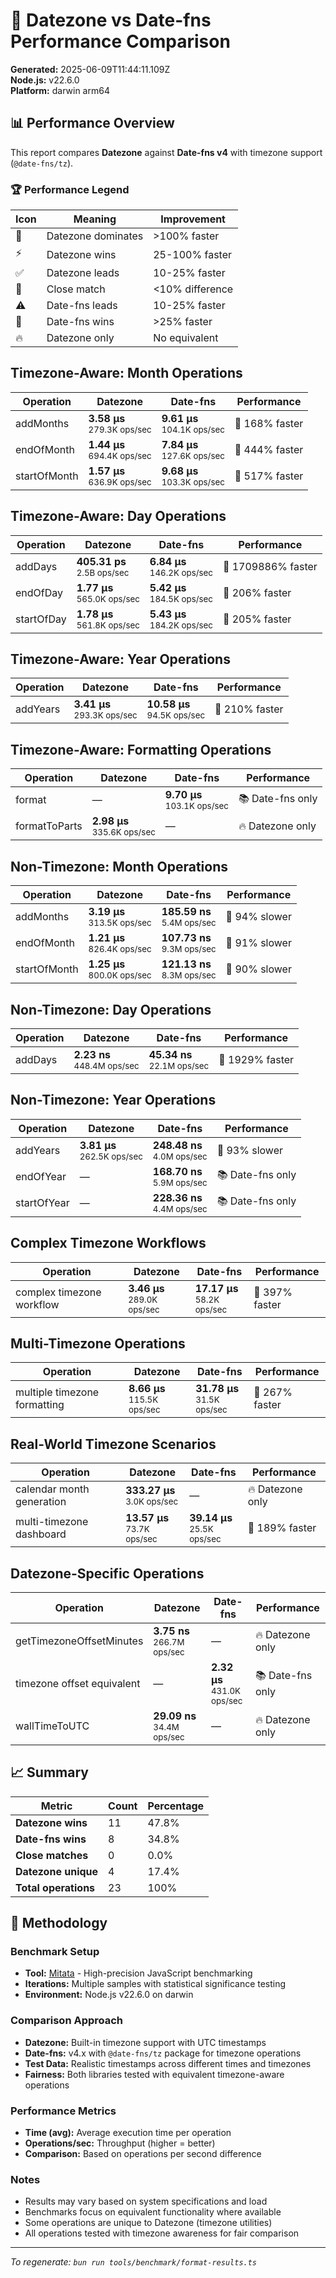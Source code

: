 # 🏁 Datezone vs Date-fns Performance Comparison

**Generated:** 2025-06-09T11:44:11.109Z  
**Node.js:** v22.6.0  
**Platform:** darwin arm64

## 📊 Performance Overview

This report compares **Datezone** against **Date-fns v4** with timezone support (`@date-fns/tz`).

### 🏆 Performance Legend

| Icon | Meaning | Improvement |
|------|---------|-------------|
| 🚀 | Datezone dominates | >100% faster |
| ⚡ | Datezone wins | 25-100% faster |
| ✅ | Datezone leads | 10-25% faster |
| 🤝 | Close match | <10% difference |
| ⚠️ | Date-fns leads | 10-25% faster |
| 🐌 | Date-fns wins | >25% faster |
| 🔥 | Datezone only | No equivalent |

## Timezone-Aware: Month Operations

| Operation | Datezone | Date-fns | Performance |
|-----------|----------|----------|-------------|
| addMonths | **3.58 µs**<br/><sub>279.3K ops/sec</sub> | **9.61 µs**<br/><sub>104.1K ops/sec</sub> | 🚀 168% faster |
| endOfMonth | **1.44 µs**<br/><sub>694.4K ops/sec</sub> | **7.84 µs**<br/><sub>127.6K ops/sec</sub> | 🚀 444% faster |
| startOfMonth | **1.57 µs**<br/><sub>636.9K ops/sec</sub> | **9.68 µs**<br/><sub>103.3K ops/sec</sub> | 🚀 517% faster |

## Timezone-Aware: Day Operations

| Operation | Datezone | Date-fns | Performance |
|-----------|----------|----------|-------------|
| addDays | **405.31 ps**<br/><sub>2.5B ops/sec</sub> | **6.84 µs**<br/><sub>146.2K ops/sec</sub> | 🚀 1709886% faster |
| endOfDay | **1.77 µs**<br/><sub>565.0K ops/sec</sub> | **5.42 µs**<br/><sub>184.5K ops/sec</sub> | 🚀 206% faster |
| startOfDay | **1.78 µs**<br/><sub>561.8K ops/sec</sub> | **5.43 µs**<br/><sub>184.2K ops/sec</sub> | 🚀 205% faster |

## Timezone-Aware: Year Operations

| Operation | Datezone | Date-fns | Performance |
|-----------|----------|----------|-------------|
| addYears | **3.41 µs**<br/><sub>293.3K ops/sec</sub> | **10.58 µs**<br/><sub>94.5K ops/sec</sub> | 🚀 210% faster |

## Timezone-Aware: Formatting Operations

| Operation | Datezone | Date-fns | Performance |
|-----------|----------|----------|-------------|
| format | — | **9.70 µs**<br/><sub>103.1K ops/sec</sub> | 📚 Date-fns only |
| formatToParts | **2.98 µs**<br/><sub>335.6K ops/sec</sub> | — | 🔥 Datezone only |

## Non-Timezone: Month Operations

| Operation | Datezone | Date-fns | Performance |
|-----------|----------|----------|-------------|
| addMonths | **3.19 µs**<br/><sub>313.5K ops/sec</sub> | **185.59 ns**<br/><sub>5.4M ops/sec</sub> | 🐌 94% slower |
| endOfMonth | **1.21 µs**<br/><sub>826.4K ops/sec</sub> | **107.73 ns**<br/><sub>9.3M ops/sec</sub> | 🐌 91% slower |
| startOfMonth | **1.25 µs**<br/><sub>800.0K ops/sec</sub> | **121.13 ns**<br/><sub>8.3M ops/sec</sub> | 🐌 90% slower |

## Non-Timezone: Day Operations

| Operation | Datezone | Date-fns | Performance |
|-----------|----------|----------|-------------|
| addDays | **2.23 ns**<br/><sub>448.4M ops/sec</sub> | **45.34 ns**<br/><sub>22.1M ops/sec</sub> | 🚀 1929% faster |

## Non-Timezone: Year Operations

| Operation | Datezone | Date-fns | Performance |
|-----------|----------|----------|-------------|
| addYears | **3.81 µs**<br/><sub>262.5K ops/sec</sub> | **248.48 ns**<br/><sub>4.0M ops/sec</sub> | 🐌 93% slower |
| endOfYear | — | **168.70 ns**<br/><sub>5.9M ops/sec</sub> | 📚 Date-fns only |
| startOfYear | — | **228.36 ns**<br/><sub>4.4M ops/sec</sub> | 📚 Date-fns only |

## Complex Timezone Workflows

| Operation | Datezone | Date-fns | Performance |
|-----------|----------|----------|-------------|
| complex timezone workflow | **3.46 µs**<br/><sub>289.0K ops/sec</sub> | **17.17 µs**<br/><sub>58.2K ops/sec</sub> | 🚀 397% faster |

## Multi-Timezone Operations

| Operation | Datezone | Date-fns | Performance |
|-----------|----------|----------|-------------|
| multiple timezone formatting | **8.66 µs**<br/><sub>115.5K ops/sec</sub> | **31.78 µs**<br/><sub>31.5K ops/sec</sub> | 🚀 267% faster |

## Real-World Timezone Scenarios

| Operation | Datezone | Date-fns | Performance |
|-----------|----------|----------|-------------|
| calendar month generation | **333.27 µs**<br/><sub>3.0K ops/sec</sub> | — | 🔥 Datezone only |
| multi-timezone dashboard | **13.57 µs**<br/><sub>73.7K ops/sec</sub> | **39.14 µs**<br/><sub>25.5K ops/sec</sub> | 🚀 189% faster |

## Datezone-Specific Operations

| Operation | Datezone | Date-fns | Performance |
|-----------|----------|----------|-------------|
| getTimezoneOffsetMinutes | **3.75 ns**<br/><sub>266.7M ops/sec</sub> | — | 🔥 Datezone only |
| timezone offset equivalent | — | **2.32 µs**<br/><sub>431.0K ops/sec</sub> | 📚 Date-fns only |
| wallTimeToUTC | **29.09 ns**<br/><sub>34.4M ops/sec</sub> | — | 🔥 Datezone only |

## 📈 Summary

| Metric | Count | Percentage |
|--------|-------|------------|
| **Datezone wins** | 11 | 47.8% |
| **Date-fns wins** | 8 | 34.8% |
| **Close matches** | 0 | 0.0% |
| **Datezone unique** | 4 | 17.4% |
| **Total operations** | 23 | 100% |

## 🔬 Methodology

### Benchmark Setup
- **Tool:** [Mitata](https://github.com/evanwashere/mitata) - High-precision JavaScript benchmarking
- **Iterations:** Multiple samples with statistical significance testing
- **Environment:** Node.js v22.6.0 on darwin

### Comparison Approach
- **Datezone:** Built-in timezone support with UTC timestamps
- **Date-fns:** v4.x with `@date-fns/tz` package for timezone operations
- **Test Data:** Realistic timestamps across different times and timezones
- **Fairness:** Both libraries tested with equivalent timezone-aware operations

### Performance Metrics
- **Time (avg):** Average execution time per operation
- **Operations/sec:** Throughput (higher = better)
- **Comparison:** Based on operations per second difference

### Notes
- Results may vary based on system specifications and load
- Benchmarks focus on equivalent functionality where available
- Some operations are unique to Datezone (timezone utilities)
- All operations tested with timezone awareness for fair comparison

---

*To regenerate: `bun run tools/benchmark/format-results.ts`*
